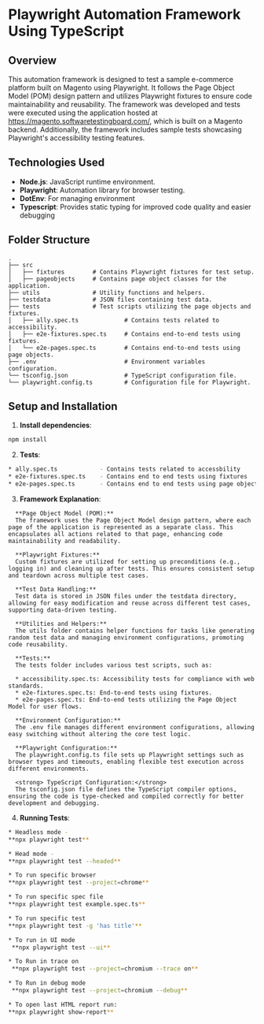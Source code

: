 # Playwright Automation Framework Using TypeScript

## Overview
This automation framework is designed to test a sample e-commerce platform built on Magento using Playwright. It follows the Page Object Model (POM) design pattern and utilizes Playwright fixtures to ensure code maintainability and reusability. The framework was developed and tests were executed using the application hosted at https://magento.softwaretestingboard.com/, which is built on a Magento backend. Additionally, the framework includes sample tests showcasing Playwright's accessibility testing features.

## Technologies Used
- **Node.js**: JavaScript runtime environment.
- **Playwright**: Automation library for browser testing.
- **DotEnv**: For managing environment
- **Typescript**: Provides static typing for improved code quality and easier debugging


## Folder Structure
```plaintext
.
├── src
│   ├── fixtures        # Contains Playwright fixtures for test setup.
│   ├── pageobjects     # Contains page object classes for the application.
├── utils               # Utility functions and helpers.
├── testdata            # JSON files containing test data.
├── tests               # Test scripts utilizing the page objects and fixtures.
│   ├── ally.spec.ts             # Contains tests related to accessibility.
│   ├── e2e-fixtures.spec.ts     # Contains end-to-end tests using fixtures.
│   └── e2e-pages.spec.ts        # Contains end-to-end tests using page objects.
├── .env                         # Environment variables configuration.
└── tsconfig.json                # TypeScript configuration file.
└── playwright.config.ts         # Configuration file for Playwright.

```
## Setup and Installation

1. **Install dependencies**:
 ```bash
npm install
```
2. **Tests**:
```bash
* ally.spec.ts            - Contains tests related to accessbility
* e2e-fixtures.spec.ts    - Contains end to end tests using fixtures
* e2e-pages.spec.ts       - Contains end to end tests using page objects
```

3. **Framework Explanation**:
```plaintext
  **Page Object Model (POM):**
  The framework uses the Page Object Model design pattern, where each page of the application is represented as a separate class. This encapsulates all actions related to that page, enhancing code maintainability and readability.

  **Playwright Fixtures:**
  Custom fixtures are utilized for setting up preconditions (e.g., logging in) and cleaning up after tests. This ensures consistent setup and teardown across multiple test cases.

  **Test Data Handling:**
  Test data is stored in JSON files under the testdata directory, allowing for easy modification and reuse across different test cases, supporting data-driven testing.

  **Utilities and Helpers:**
  The utils folder contains helper functions for tasks like generating random test data and managing environment configurations, promoting code reusability.

  **Tests:**
  The tests folder includes various test scripts, such as:
  
  * accessibility.spec.ts: Accessibility tests for compliance with web standards.
  * e2e-fixtures.spec.ts: End-to-end tests using fixtures.
  * e2e-pages.spec.ts: End-to-end tests utilizing the Page Object Model for user flows.

  **Environment Configuration:**
  The .env file manages different environment configurations, allowing easy switching without altering the core test logic.

  **Playwright Configuration:**
  The playwright.config.ts file sets up Playwright settings such as browser types and timeouts, enabling flexible test execution across different environments.

  <strong> TypeScript Configuration:</strong>
  The tsconfig.json file defines the TypeScript compiler options, ensuring the code is type-checked and compiled correctly for better development and debugging.
```
4. **Running Tests**:
 ```bash
* Headless mode -
**npx playwright test**

* Head mode - 
**npx playwright test --headed**

* To run specific browser
**npx playwright test --project=chrome** 

* To run specific spec file
**npx playwright test example.spec.ts**  

* To run specific test
**npx playwright test -g 'has title'**

* To run in UI mode
  **npx playwright test --ui**

* To Run in trace on
  **npx playwright test --project=chromium --trace on**

* To Run in debug mode
  **npx playwright test --project=chromium --debug**

* To open last HTML report run:
**npx playwright show-report**
```


